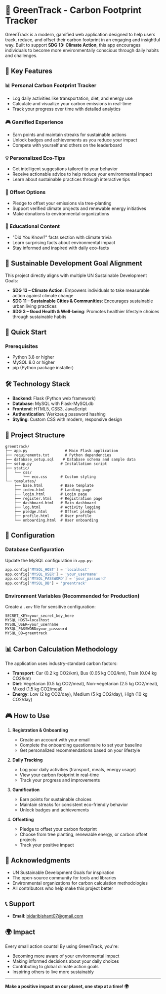 # 🌱 GreenTrack - Carbon Footprint Tracker
GreenTrack is a modern, gamified web application designed to help users track, reduce, and offset their carbon footprint in an engaging and insightful way. Built to support **SDG 13: Climate Action**, this app encourages individuals to become more environmentally conscious through daily habits and challenges.

## 🌟 Key Features

### 📊 Personal Carbon Footprint Tracker
- Log daily activities like transportation, diet, and energy use
- Calculate and visualize your carbon emissions in real-time
- Track your progress over time with detailed analytics

### 🎮 Gamified Experience
- Earn points and maintain streaks for sustainable actions
- Unlock badges and achievements as you reduce your impact
- Compete with yourself and others on the leaderboard

### 💡 Personalized Eco-Tips
- Get intelligent suggestions tailored to your behavior
- Receive actionable advice to help reduce your environmental impact
- Learn about sustainable practices through interactive tips

### 🌳 Offset Options
- Pledge to offset your emissions via tree-planting
- Support verified climate projects and renewable energy initiatives
- Make donations to environmental organizations

### 🧠 Educational Content
- "Did You Know?" facts section with climate trivia
- Learn surprising facts about environmental impact
- Stay informed and inspired with daily eco-facts

## 🎯 Sustainable Development Goal Alignment

This project directly aligns with multiple UN Sustainable Development Goals:

- **SDG 13 – Climate Action**: Empowers individuals to take measurable action against climate change
- **SDG 11 – Sustainable Cities & Communities**: Encourages sustainable urban living practices
- **SDG 3 – Good Health & Well-being**: Promotes healthier lifestyle choices through sustainable habits

## 🚀 Quick Start

### Prerequisites

- Python 3.8 or higher
- MySQL 8.0 or higher
- pip (Python package installer)



## 🛠️ Technology Stack

- **Backend**: Flask (Python web framework)
- **Database**: MySQL with Flask-MySQLdb
- **Frontend**: HTML5, CSS3, JavaScript
- **Authentication**: Werkzeug password hashing
- **Styling**: Custom CSS with modern, responsive design

## 📁 Project Structure

```
greentrack/
├── app.py                 # Main Flask application
├── requirements.txt       # Python dependencies
├── database_setup.sql    # Database schema and sample data
├── setup.py             # Installation script
├── static/
│   └── css/
│       └── eco.css      # Custom styling
└── templates/
    ├── base.html        # Base template
    ├── index.html       # Landing page
    ├── login.html       # Login page
    ├── register.html    # Registration page
    ├── dashboard.html   # Main dashboard
    ├── log.html         # Activity logging
    ├── pledge.html      # Offset pledges
    ├── profile.html     # User profile
    └── onboarding.html  # User onboarding
```

## 🔧 Configuration

### Database Configuration
Update the MySQL configuration in `app.py`:

```python
app.config['MYSQL_HOST'] = 'localhost'
app.config['MYSQL_USER'] = 'your_username'
app.config['MYSQL_PASSWORD'] = 'your_password'
app.config['MYSQL_DB'] = 'greentrack'
```

### Environment Variables (Recommended for Production)
Create a `.env` file for sensitive configuration:

```env
SECRET_KEY=your_secret_key_here
MYSQL_HOST=localhost
MYSQL_USER=your_username
MYSQL_PASSWORD=your_password
MYSQL_DB=greentrack
```

## 📊 Carbon Calculation Methodology

The application uses industry-standard carbon factors:

- **Transport**: Car (0.2 kg CO2/km), Bus (0.05 kg CO2/km), Train (0.04 kg CO2/km)
- **Diet**: Vegetarian (0.5 kg CO2/meal), Non-vegetarian (2.5 kg CO2/meal), Mixed (1.5 kg CO2/meal)
- **Energy**: Low (2 kg CO2/day), Medium (5 kg CO2/day), High (10 kg CO2/day)

## 🎮 How to Use

1. **Registration & Onboarding**
   - Create an account with your email
   - Complete the onboarding questionnaire to set your baseline
   - Get personalized recommendations based on your lifestyle

2. **Daily Tracking**
   - Log your daily activities (transport, meals, energy usage)
   - View your carbon footprint in real-time
   - Track your progress and improvements

3. **Gamification**
   - Earn points for sustainable choices
   - Maintain streaks for consistent eco-friendly behavior
   - Unlock badges and achievements

4. **Offsetting**
   - Pledge to offset your carbon footprint
   - Choose from tree planting, renewable energy, or carbon offset projects
   - Track your positive impact


## 🙏 Acknowledgments

- UN Sustainable Development Goals for inspiration
- The open-source community for tools and libraries
- Environmental organizations for carbon calculation methodologies
- All contributors who help make this project better

## 📞 Support

- **Email**: bidaribishant07@gmail.com

## 🌍 Impact

Every small action counts! By using GreenTrack, you're:
- Becoming more aware of your environmental impact
- Making informed decisions about your daily choices
- Contributing to global climate action goals
- Inspiring others to live more sustainably

---

**Make a positive impact on our planet, one step at a time! 🌍**
 